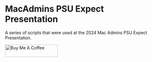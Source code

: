 # MacAdmins PSU Expect Presentation
A series of scripts that were used at the 2024 Mac Admins PSU Expect Presentation. 


<a href="https://www.buymeacoffee.com/jonbrown" target="_blank"><img src="https://cdn.buymeacoffee.com/buttons/default-orange.png" alt="Buy Me A Coffee" height="41" width="174"></a>
